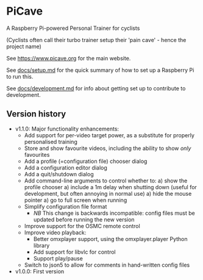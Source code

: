 # PiCave

A Raspberry Pi-powered Personal Trainer for cyclists

(Cyclists often call their turbo trainer setup their 'pain cave' - hence the project name)

See <https://www.picave.org> for the main website.

See [docs/setup.md](docs/setup.md) for the quick summary of how to set up a Raspberry Pi to run this.

See [docs/development.md](docs/development.md) for info about getting set up to contribute to development.

## Version history

* v1.1.0: Major functionality enhancements:
    * Add support for per-video target power, as a substitute for properly personalised training
    * Store and show favourite videos, including the ability to show *only* favourites
    * Add a profile (=configuration file) chooser dialog
    * Add a configuration editor dialog
    * Add a quit/shutdown dialog
    * Add command-line arguments to control whether to:
        a) show the profile chooser
        a) include a 1m delay when shutting down (useful for development, but often annoying in normal use)
        a) hide the mouse pointer
        a) go to full screen when running
    * Simplify configuration file format
        * *NB* This change is backwards incompatible: config files must be updated before running the new version
    * Improve support for the OSMC remote control
    * Improve video playback:
        * Better omxplayer support, using the omxplayer.player Python library
        * Add support for libvlc for control
        * Support play/pause
    * Switch to json5 to allow for comments in hand-written config files
* v1.0.0: First version
